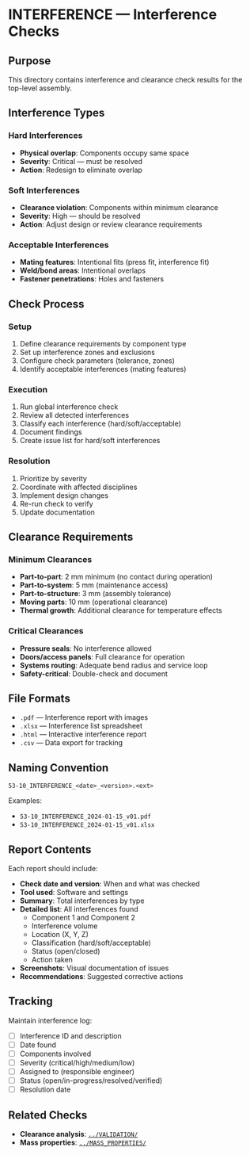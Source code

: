 # INTERFERENCE — Interference Checks

## Purpose

This directory contains interference and clearance check results for the top-level assembly.

## Interference Types

### Hard Interferences
- **Physical overlap**: Components occupy same space
- **Severity**: Critical — must be resolved
- **Action**: Redesign to eliminate overlap

### Soft Interferences
- **Clearance violation**: Components within minimum clearance
- **Severity**: High — should be resolved
- **Action**: Adjust design or review clearance requirements

### Acceptable Interferences
- **Mating features**: Intentional fits (press fit, interference fit)
- **Weld/bond areas**: Intentional overlaps
- **Fastener penetrations**: Holes and fasteners

## Check Process

### Setup
1. Define clearance requirements by component type
2. Set up interference zones and exclusions
3. Configure check parameters (tolerance, zones)
4. Identify acceptable interferences (mating features)

### Execution
1. Run global interference check
2. Review all detected interferences
3. Classify each interference (hard/soft/acceptable)
4. Document findings
5. Create issue list for hard/soft interferences

### Resolution
1. Prioritize by severity
2. Coordinate with affected disciplines
3. Implement design changes
4. Re-run check to verify
5. Update documentation

## Clearance Requirements

### Minimum Clearances
- **Part-to-part**: 2 mm minimum (no contact during operation)
- **Part-to-system**: 5 mm (maintenance access)
- **Part-to-structure**: 3 mm (assembly tolerance)
- **Moving parts**: 10 mm (operational clearance)
- **Thermal growth**: Additional clearance for temperature effects

### Critical Clearances
- **Pressure seals**: No interference allowed
- **Doors/access panels**: Full clearance for operation
- **Systems routing**: Adequate bend radius and service loop
- **Safety-critical**: Double-check and document

## File Formats

- `.pdf` — Interference report with images
- `.xlsx` — Interference list spreadsheet
- `.html` — Interactive interference report
- `.csv` — Data export for tracking

## Naming Convention

```
53-10_INTERFERENCE_<date>_<version>.<ext>
```

Examples:
- `53-10_INTERFERENCE_2024-01-15_v01.pdf`
- `53-10_INTERFERENCE_2024-01-15_v01.xlsx`

## Report Contents

Each report should include:
- **Check date and version**: When and what was checked
- **Tool used**: Software and settings
- **Summary**: Total interferences by type
- **Detailed list**: All interferences found
  - Component 1 and Component 2
  - Interference volume
  - Location (X, Y, Z)
  - Classification (hard/soft/acceptable)
  - Status (open/closed)
  - Action taken
- **Screenshots**: Visual documentation of issues
- **Recommendations**: Suggested corrective actions

## Tracking

Maintain interference log:
- [ ] Interference ID and description
- [ ] Date found
- [ ] Components involved
- [ ] Severity (critical/high/medium/low)
- [ ] Assigned to (responsible engineer)
- [ ] Status (open/in-progress/resolved/verified)
- [ ] Resolution date

## Related Checks

- **Clearance analysis**: [`../VALIDATION/`](../VALIDATION/)
- **Mass properties**: [`../MASS_PROPERTIES/`](../MASS_PROPERTIES/)
